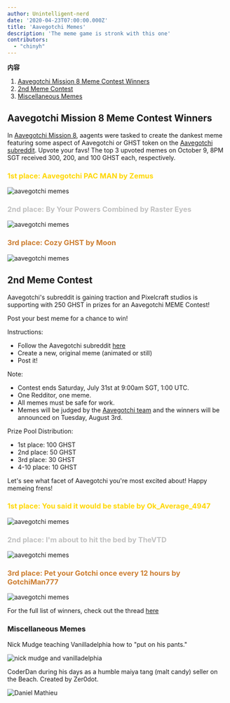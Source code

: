 ```yaml
---
author: Unintelligent-nerd
date: '2020-04-23T07:00:00.000Z'
title: 'Aavegotchi Memes'
description: 'The meme game is stronk with this one'
contributors:
  - "chinyh"
---
```


<div class="contentsBox">

**内容**

<ol>
<li><a href=#aavegotchi-mission-8-meme-contest-winners>Aavegotchi Mission 8 Meme Contest Winners</a></li>
<li><a href=#2nd-meme-contest>2nd Meme Contest</a></li>
<li><a href=#miscellaneous-memes>Miscellaneous Memes</a></li>
</ol>

</div>

## Aavegotchi Mission 8 Meme Contest Winners

In [Aavegotchi Mission 8](/missions), aagents were tasked to create the dankest meme featuring some aspect of Aavegotchi or GHST token on the [Aavegotchi subreddit](https://www.reddit.com/r/Aavegotchi/). Upvote your favs! The top 3 upvoted memes on October 9, 8PM SGT received 300, 200, and 100 GHST each, respectively.

### <span style="color:gold">1st place: Aavegotchi PAC MAN by Zemus</span>

<img class="bodyImage" src="/memes/AavegotchiPACMAN.jpg" alt = "aavegotchi memes" />

### <span style="color:silver">2nd place: By Your Powers Combined by Raster Eyes</span>

<img class="bodyImage" src="/memes/byyourpowerscombined.png" alt = "aavegotchi memes" />

### <span style="color:#cd7f32">3rd place: Cozy GHST by Moon</span>

<img class="bodyImage" src="/memes/CozyGHST.jpg" alt = "aavegotchi memes" />

## 2nd Meme Contest

Aavegotchi's subreddit is gaining traction and Pixelcraft studios is supporting with 250 GHST in prizes for an Aavegotchi MEME Contest!

Post your best meme for a chance to win!

Instructions:
* Follow the Aavegotchi subreddit [here](https://www.reddit.com/r/Aavegotchi/)
* Create a new, original meme (animated or still)
* Post it!

Note:
* Contest ends Saturday, July 31st at 9:00am SGT, 1:00 UTC.
* One Redditor, one meme.
* All memes must be safe for work.
* Memes will be judged by the [Aavegotchi team](/team) and the winners will be announced on Tuesday, August 3rd.

Prize Pool Distribution:

* 1st place: 100 GHST
* 2nd place: 50 GHST
* 3rd place: 30 GHST
* 4-10 place: 10 GHST

Let's see what facet of Aavegotchi you're most excited about! Happy memeing frens!

### <span style="color:gold">1st place: You said it would be stable by Ok_Average_4947</span>

<img class="bodyImage" src="/memes/you-said-it-would-be-stable.jpg" alt = "aavegotchi memes" />

### <span style="color:silver">2nd place: I'm about to hit the bed by TheVTD</span>

<img class="bodyImage" src="/memes/im-about-to-hit-the-bed.jpg" alt = "aavegotchi memes" />

### <span style="color:#cd7f32">3rd place: Pet your Gotchi once every 12 hours by GotchiMan777</span>

<img class="bodyImage" src="/memes/pet-gotchi.png" alt = "aavegotchi memes" />

For the full list of winners, check out the thread [here](https://www.reddit.com/r/Aavegotchi/comments/oxieux/winners_of_the_meme_contest/)

### Miscellaneous Memes

Nick Mudge teaching Vanilladelphia how to "put on his pants."

<img class="bodyImage" src="/memes/nickmudgeandvan.png" alt = "nick mudge and vanilladelphia" />

CoderDan during his days as a humble maiya tang (malt candy) seller on the Beach. Created by Zer0dot.

<img class="bodyImage" src="/memes/daniel-mathieu-maiyatang.png" alt = "Daniel Mathieu" />